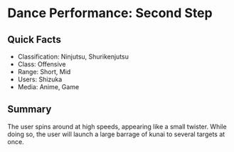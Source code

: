 # Dance Performance: Second Step

## Quick Facts
- Classification: Ninjutsu, Shurikenjutsu
- Class: Offensive
- Range: Short, Mid
- Users: Shizuka
- Media: Anime, Game

## Summary
The user spins around at high speeds, appearing like a small twister. While doing so, the user will launch a large barrage of kunai to several targets at once.
